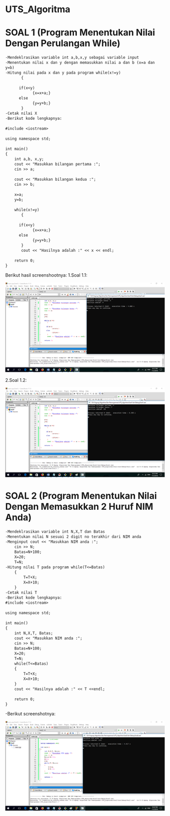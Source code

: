 # UTS_Algoritma


# SOAL 1 (Program Menentukan Nilai Dengan Perulangan While)
```
-Mendeklrasikan variable int a,b,x,y sebagai variable input
-Menentukan nilai x dan y dengan memasukkan nilai a dan b (x=a dan y=b)
-Hitung nilai pada x dan y pada program while(x!=y)
       {

      if(x<y)
            {x=x+a;}
      else
            {y=y+b;}
       }
-Cetak nilai X
-Berikut kode lengkapnya:

#include <iostream>

using namespace std;

int main()
{
    int a,b, x,y;
    cout << "Masukkan bilangan pertama :";
    cin >> a;

    cout << "Masukkan bilangan kedua :";
    cin >> b;

    x=a;
    y=b;

    while(x!=y)
       {

      if(x<y)
            {x=x+a;}
      else
            {y=y+b;}
       }
       cout << "Hasilnya adalah :" << x << endl;

    return 0;
}
```

Berikut hasil screenshootnya:
1.Soal 1.1:

![img](https://github.com/zaenalmusthofa86/UTS_Algoritma/blob/master/Soal1.1.png)

2.Soal 1.2:

![img](https://github.com/zaenalmusthofa86/UTS_Algoritma/blob/master/Soal1.2.png)

# SOAL 2 (Program Menentukan Nilai Dengan Memasukkan 2 Huruf NIM Anda)
```
-Mendeklrasikan variable int N,X,T dan Batas
-Menentukan nilai N sesuai 2 digit no terakhir dari NIM anda
-Menginput cout << "Masukkan NIM anda :";
    cin >> N;
    Batas=N+100;
    X=20;
    T=N;
-Hitung nilai T pada program while(T<=Batas)
    {
        T=T+X;
        X=X+10;
    }
-Cetak nilai T
-Berikut kode lengkapnya:
#include <iostream>

using namespace std;

int main()
{
    int N,X,T, Batas;
    cout << "Masukkan NIM anda :";
    cin >> N;
    Batas=N+100;
    X=20;
    T=N;
    while(T<=Batas)
    {
        T=T+X;
        X=X+10;
    }
    cout << "Hasilnya adalah :" << T <<endl;

    return 0;
}
```
-Berikut screenshotnya:

![img](https://github.com/zaenalmusthofa86/UTS_Algoritma/blob/master/Soal2.png)